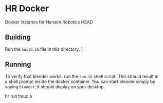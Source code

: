 HR Docker 
=========
Docker Instance for Hanson Robotics HEAD 


## Building

Run the `build.sh` file in this directory.  ]

## Running
To verify that blender works, run the `run.sh` shell script.
This should result in a shell prompt inside the docker container.
You can start blender simply by saying `blender`; it should display
on your desktop.

hr run
tmux a
